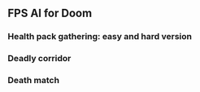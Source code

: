 FPS AI for Doom
---

### Health pack gathering: easy and hard version

### Deadly corridor

### Death match


